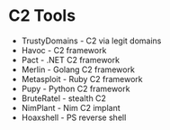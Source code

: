 # C2 Tools

- TrustyDomains - C2 via legit domains
- Havoc - C2 framework
- Pact - .NET C2 framework
- Merlin - Golang C2 framework
- Metasploit - Ruby C2 framework
- Pupy - Python C2 framework
- BruteRatel - stealth C2
- NimPlant - Nim C2 implant
- Hoaxshell - PS reverse shell
